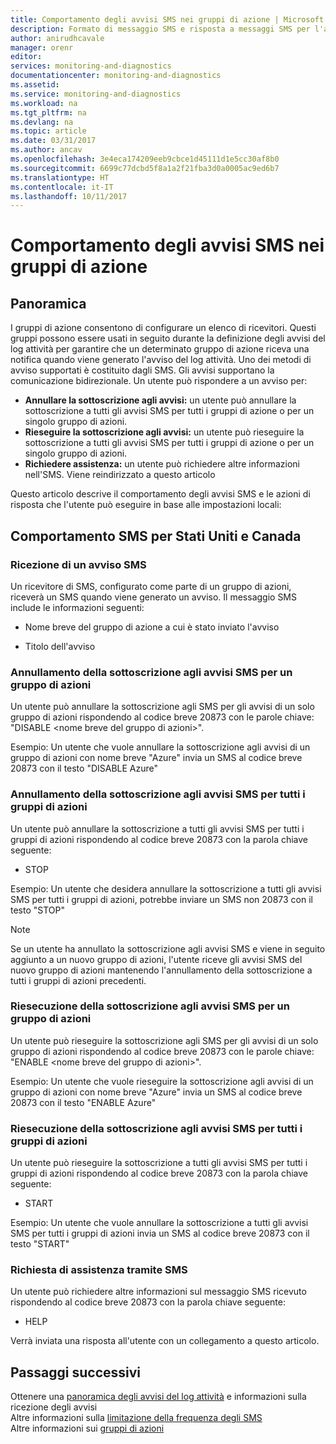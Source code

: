 ```yaml
---
title: Comportamento degli avvisi SMS nei gruppi di azione | Microsoft Docs
description: Formato di messaggio SMS e risposta a messaggi SMS per l'annullamento e la riesecuzione della sottoscrizione o la richiesta di assistenza.
author: anirudhcavale
manager: orenr
editor: 
services: monitoring-and-diagnostics
documentationcenter: monitoring-and-diagnostics
ms.assetid: 
ms.service: monitoring-and-diagnostics
ms.workload: na
ms.tgt_pltfrm: na
ms.devlang: na
ms.topic: article
ms.date: 03/31/2017
ms.author: ancav
ms.openlocfilehash: 3e4eca174209eeb9cbce1d45111d1e5cc30af8b0
ms.sourcegitcommit: 6699c77dcbd5f8a1a2f21fba3d0a0005ac9ed6b7
ms.translationtype: HT
ms.contentlocale: it-IT
ms.lasthandoff: 10/11/2017
---
```

# <a name="sms-alert-behavior-in-action-groups"></a>Comportamento degli avvisi SMS nei gruppi di azione
## <a name="overview"></a>Panoramica ##
I gruppi di azione consentono di configurare un elenco di ricevitori. Questi gruppi possono essere usati in seguito durante la definizione degli avvisi del log attività per garantire che un determinato gruppo di azione riceva una notifica quando viene generato l'avviso del log attività. Uno dei metodi di avviso supportati è costituito dagli SMS. Gli avvisi supportano la comunicazione bidirezionale. Un utente può rispondere a un avviso per:

- **Annullare la sottoscrizione agli avvisi:** un utente può annullare la sottoscrizione a tutti gli avvisi SMS per tutti i gruppi di azione o per un singolo gruppo di azioni.  
- **Rieseguire la sottoscrizione agli avvisi:** un utente può rieseguire la sottoscrizione a tutti gli avvisi SMS per tutti i gruppi di azione o per un singolo gruppo di azioni.  
- **Richiedere assistenza:** un utente può richiedere altre informazioni nell'SMS. Viene reindirizzato a questo articolo

Questo articolo descrive il comportamento degli avvisi SMS e le azioni di risposta che l'utente può eseguire in base alle impostazioni locali:

## <a name="usacanada-sms-behavior"></a>Comportamento SMS per Stati Uniti e Canada
### <a name="receiving-an-sms-alert"></a>Ricezione di un avviso SMS
Un ricevitore di SMS, configurato come parte di un gruppo di azioni, riceverà un SMS quando viene generato un avviso. Il messaggio SMS include le informazioni seguenti:
* Nome breve del gruppo di azione a cui è stato inviato l'avviso
- Titolo dell'avviso

### <a name="unsubscribing-from-sms-alerts-for-one-action-group"></a>Annullamento della sottoscrizione agli avvisi SMS per un gruppo di azioni
Un utente può annullare la sottoscrizione agli SMS per gli avvisi di un solo gruppo di azioni rispondendo al codice breve 20873 con le parole chiave: "DISABLE &lt;nome breve del gruppo di azioni&gt;".

Esempio: Un utente che vuole annullare la sottoscrizione agli avvisi di un gruppo di azioni con nome breve "Azure" invia un SMS al codice breve 20873 con il testo "DISABLE Azure"

### <a name="unsubscribing-from-sms-alerts-for-all-action-groups"></a>Annullamento della sottoscrizione agli avvisi SMS per tutti i gruppi di azioni
Un utente può annullare la sottoscrizione a tutti gli avvisi SMS per tutti i gruppi di azioni rispondendo al codice breve 20873 con la parola chiave seguente:
* STOP

Esempio: Un utente che desidera annullare la sottoscrizione a tutti gli avvisi SMS per tutti i gruppi di azioni, potrebbe inviare un SMS non 20873 con il testo "STOP"

>[!NOTE]
>Se un utente ha annullato la sottoscrizione agli avvisi SMS e viene in seguito aggiunto a un nuovo gruppo di azioni, l'utente riceve gli avvisi SMS del nuovo gruppo di azioni mantenendo l'annullamento della sottoscrizione a tutti i gruppi di azioni precedenti.
>
>

### <a name="resubscribing-to-sms-alerts-for-one-action-group"></a>Riesecuzione della sottoscrizione agli avvisi SMS per un gruppo di azioni
Un utente può rieseguire la sottoscrizione agli SMS per gli avvisi di un solo gruppo di azioni rispondendo al codice breve 20873 con le parole chiave: "ENABLE &lt;nome breve del gruppo di azioni&gt;".

Esempio: Un utente che vuole rieseguire la sottoscrizione agli avvisi di un gruppo di azioni con nome breve "Azure" invia un SMS al codice breve 20873 con il testo "ENABLE Azure"

### <a name="resubscribing-to-sms-alerts-for-all-action-groups"></a>Riesecuzione della sottoscrizione agli avvisi SMS per tutti i gruppi di azioni
Un utente può rieseguire la sottoscrizione a tutti gli avvisi SMS per tutti i gruppi di azioni rispondendo al codice breve 20873 con la parola chiave seguente:

* START

Esempio: Un utente che vuole annullare la sottoscrizione a tutti gli avvisi SMS per tutti i gruppi di azioni invia un SMS al codice breve 20873 con il testo "START"

### <a name="requesting-help-via-sms"></a>Richiesta di assistenza tramite SMS
Un utente può richiedere altre informazioni sul messaggio SMS ricevuto rispondendo al codice breve 20873 con la parola chiave seguente:
* HELP

Verrà inviata una risposta all'utente con un collegamento a questo articolo.

## <a name="next-steps"></a>Passaggi successivi
Ottenere una [panoramica degli avvisi del log attività](monitoring-overview-alerts.md) e informazioni sulla ricezione degli avvisi  
Altre informazioni sulla [limitazione della frequenza degli SMS](monitoring-alerts-rate-limiting.md)  
Altre informazioni sui [gruppi di azioni](monitoring-action-groups.md)
